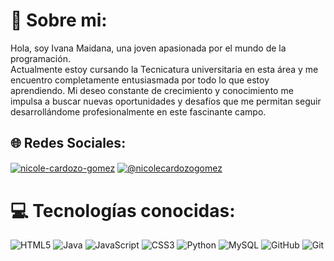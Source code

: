 # 💫 Sobre mi:
Hola, soy Ivana Maidana, una joven apasionada por el mundo de la programación.<br>Actualmente estoy cursando la Tecnicatura universitaria en esta área y me encuentro completamente entusiasmada por todo lo que estoy aprendiendo. Mi deseo constante de crecimiento y conocimiento me impulsa a buscar nuevas oportunidades y desafíos que me permitan seguir desarrollándome profesionalmente en este fascinante campo.


## 🌐 Redes Sociales:
<a href="https://www.linkedin.com/in/ivana-maidana-381197319/" target="blank"><img align="center" src="https://img.shields.io/badge/LinkedIn-0077B5?style=for-the-badge&logo=linkedin&logoColor=white" alt="nicole-cardozo-gomez"/></a>
<a href = "mailto:masterpiecetwt@gmail.com" target="blank"><img align="center" src="https://img.shields.io/badge/Gmail-D14836?style=for-the-badge&logo=gmail&logoColor=white" alt="@nicolecardozogomez"  /></a>

# 💻 Tecnologías conocidas:
![HTML5](https://img.shields.io/badge/html5-%23E34F26.svg?style=for-the-badge&logo=html5&logoColor=white) 
![Java](https://img.shields.io/badge/java-%23ED8B00.svg?style=for-the-badge&logo=openjdk&logoColor=white) 
![JavaScript](https://img.shields.io/badge/javascript-%23323330.svg?style=for-the-badge&logo=javascript&logoColor=%23F7DF1E) 
![CSS3](https://img.shields.io/badge/css3-%231572B6.svg?style=for-the-badge&logo=css3&logoColor=white) 
![Python](https://img.shields.io/badge/python-3670A0?style=for-the-badge&logo=python&logoColor=ffdd54) 
![MySQL](https://img.shields.io/badge/mysql-4479A1.svg?style=for-the-badge&logo=mysql&logoColor=white) 
![GitHub](https://img.shields.io/badge/github-%23121011.svg?style=for-the-badge&logo=github&logoColor=white) 
![Git](https://img.shields.io/badge/git-%23F05033.svg?style=for-the-badge&logo=git&logoColor=white)
